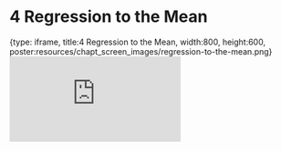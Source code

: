 # 4 Regression to the Mean
 
{type: iframe, title:4 Regression to the Mean, width:800, height:600, poster:resources/chapt_screen_images/regression-to-the-mean.png}
![](https://b7m.github.io/Regression_Models/no_toc/regression-to-the-mean.html)
 

 
